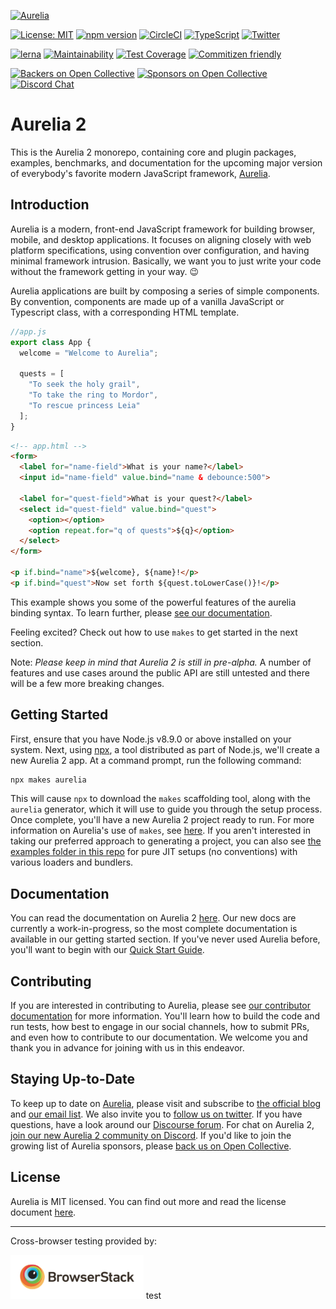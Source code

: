 <p>
  <a href="https://aurelia.io/" target="_blank">
    <img alt="Aurelia" src="https://aurelia.io/styles/images/aurelia.svg">
  </a>
</p>

[![License: MIT](https://img.shields.io/badge/License-MIT-yellow.svg)](https://opensource.org/licenses/MIT)
[![npm version](https://badge.fury.io/js/%40aurelia%2Fkernel.svg)](https://badge.fury.io/js/%40aurelia%2Fkernel)
[![CircleCI](https://circleci.com/gh/aurelia/aurelia.svg?style=shield)](https://circleci.com/gh/aurelia/aurelia)
[![TypeScript](https://img.shields.io/badge/%3C%2F%3E-TypeScript-%230074c1.svg)](http://www.typescriptlang.org/)
[![Twitter](https://img.shields.io/twitter/follow/aureliaeffect.svg?style=social&label=Follow)](https://twitter.com/intent/follow?screen_name=aureliaeffect)

[![lerna](https://img.shields.io/badge/maintained%20with-lerna-cc00ff.svg)](https://lernajs.io/)
[![Maintainability](https://api.codeclimate.com/v1/badges/5ac0e13689735698073a/maintainability)](https://codeclimate.com/github/aurelia/aurelia/maintainability)
[![Test Coverage](https://api.codeclimate.com/v1/badges/5ac0e13689735698073a/test_coverage)](https://codeclimate.com/github/aurelia/aurelia/test_coverage)
[![Commitizen friendly](https://img.shields.io/badge/commitizen-friendly-brightgreen.svg)](http://commitizen.github.io/cz-cli/)

[![Backers on Open Collective](https://opencollective.com/aurelia/backers/badge.svg)](#backers) [![Sponsors on Open Collective](https://opencollective.com/aurelia/sponsors/badge.svg)](#sponsors) 
[![Discord Chat](https://img.shields.io/discord/448698263508615178.svg)](https://discord.gg/RBtyM6u)

# Aurelia 2

This is the Aurelia 2 monorepo, containing core and plugin packages, examples, benchmarks, and documentation for the upcoming major version of everybody's favorite modern JavaScript framework, [Aurelia](http://www.aurelia.io/).

## Introduction

Aurelia is a modern, front-end JavaScript framework for building browser, mobile, and desktop applications. It focuses on aligning closely with web platform specifications, using convention over configuration, and having minimal framework intrusion. Basically, we want you to just write your code without the framework getting in your way. :wink:

Aurelia applications are built by composing a series of simple components. By convention, components are made up of a vanilla JavaScript or Typescript class, with a corresponding HTML template.

```js
//app.js
export class App {
  welcome = "Welcome to Aurelia";

  quests = [
    "To seek the holy grail",
    "To take the ring to Mordor",
    "To rescue princess Leia"
  ];
}
```

```html
<!-- app.html -->
<form>
  <label for="name-field">What is your name?</label>
  <input id="name-field" value.bind="name & debounce:500">

  <label for="quest-field">What is your quest?</label>
  <select id="quest-field" value.bind="quest">
    <option></option>
    <option repeat.for="q of quests">${q}</option>
  </select>
</form>

<p if.bind="name">${welcome}, ${name}!</p>
<p if.bind="quest">Now set forth ${quest.toLowerCase()}!</p>
```

This example shows you some of the powerful features of the aurelia binding syntax. To learn further, please [see our documentation](https://docs.aurelia.io/).

Feeling excited? Check out how to use `makes` to get started in the next section.

Note: *Please keep in mind that Aurelia 2 is still in pre-alpha.* A number of features and use cases around the public API are still untested and there will be a few more breaking changes.

## Getting Started

First, ensure that you have Node.js v8.9.0 or above installed on your system. Next, using [npx](https://medium.com/@maybekatz/introducing-npx-an-npm-package-runner-55f7d4bd282b), a tool distributed as part of Node.js, we'll create a new Aurelia 2 app. At a command prompt, run the following command:

```bash
npx makes aurelia
```

This will cause `npx` to download the `makes` scaffolding tool, along with the `aurelia` generator, which it will use to guide you through the setup process. Once complete, you'll have a new Aurelia 2 project ready to run. For more information on Aurelia's use of `makes`, see [here](https://github.com/aurelia/new). If you aren't interested in taking our preferred approach to generating a project, you can also see [the examples folder in this repo](examples) for pure JIT setups (no conventions) with various loaders and bundlers.

## Documentation

You can read the documentation on Aurelia 2 [here](https://docs.aurelia.io/). Our new docs are currently a work-in-progress, so the most complete documentation is available in our getting started section. If you've never used Aurelia before, you'll want to begin with our [Quick Start Guide](https://docs.aurelia.io/getting-started/quick-start-guide).

## Contributing

If you are interested in contributing to Aurelia, please see [our contributor documentation](https://docs.aurelia.io/community-contribution/joining-the-community) for more information. You'll learn how to build the code and run tests, how best to engage in our social channels, how to submit PRs, and even how to contribute to our documentation. We welcome you and thank you in advance for joining with us in this endeavor.

## Staying Up-to-Date

To keep up to date on [Aurelia](http://www.aurelia.io/), please visit and subscribe to [the official blog](http://blog.aurelia.io/) and [our email list](http://eepurl.com/ces50j). We also invite you to [follow us on twitter](https://twitter.com/aureliaeffect). If you have questions, have a look around our [Discourse forum](https://discourse.aurelia.io/). For chat on Aurelia 2, [join our new Aurelia 2 community on Discord](https://discord.gg/RBtyM6u). If you'd like to join the growing list of Aurelia sponsors, please [back us on Open Collective](https://opencollective.com/aurelia).

## License

Aurelia is MIT licensed. You can find out more and read the license document [here](LICENSE).

---

Cross-browser testing provided by:

<a href="http://browserstack.com"><img height="70" src="docs/images/browserstack-logo.png" alt="BrowserStack"></a>
test
